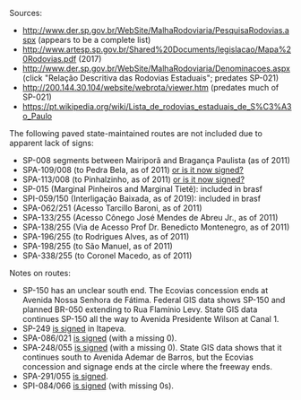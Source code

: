 Sources:
* http://www.der.sp.gov.br/WebSite/MalhaRodoviaria/PesquisaRodovias.aspx (appears to be a complete list)
* http://www.artesp.sp.gov.br/Shared%20Documents/legislacao/Mapa%20Rodovias.pdf (2017)
* http://www.der.sp.gov.br/WebSite/MalhaRodoviaria/Denominacoes.aspx (click "Relação Descritiva das Rodovias Estaduais"; predates SP-021)
* http://200.144.30.104/website/webrota/viewer.htm (predates much of SP-021)
* https://pt.wikipedia.org/wiki/Lista_de_rodovias_estaduais_de_S%C3%A3o_Paulo

The following paved state-maintained routes are not included due to apparent lack of signs:
* SP-008 segments between Mairiporã and Bragança Paulista (as of 2011)
* SPA-109/008 (to Pedra Bela, as of 2011) [or is it now signed?](https://www.google.com/maps/@-22.8160032,-46.5465815,3a,15y,94.1h,89.81t/data=!3m6!1e1!3m4!1skszx-l9tv8_3dEC3Qa5btw!2e0!7i13312!8i6656)
* SPA-113/008 (to Pinhalzinho, as of 2011) [or is it now signed?](https://www.google.com/maps/@-22.783687,-46.5612466,3a,15y,226.91h,86.38t/data=!3m6!1e1!3m4!1sY51zNV-z4n0vgHunw3VsOQ!2e0!7i13312!8i6656)
* SP-015 (Marginal Pinheiros and Marginal Tietê): included in brasf
* SPI-059/150 (Interligação Baixada, as of 2019): included in brasf
* SPA-062/251 (Acesso Tarcillo Baroni, as of 2011)
* SPA-133/255 (Acesso Cônego José Mendes de Abreu Jr., as of 2011)
* SPA-138/255 (Via de Acesso Prof Dr. Benedicto Montenegro, as of 2011)
* SPA-196/255 (to Rodrigues Alves, as of 2011)
* SPA-198/255 (to São Manuel, as of 2011)
* SPA-338/255 (to Coronel Macedo, as of 2011)

Notes on routes:
* SP-150 has an unclear south end. The Ecovias concession ends at Avenida Nossa Senhora de Fátima. Federal GIS data shows SP-150 and planned BR-050 extending to Rua Flamínio Levy. State GIS data continues SP-150 all the way to Avenida Presidente Wilson at Canal 1.
* SP-249 [is signed](https://www.google.com/maps/@-23.9994865,-48.8786124,3a,16.1y,205.19h,83.82t/data=!3m6!1e1!3m4!1s8MrOhh5DDaXdM9iHquMgAg!2e0!7i16384!8i8192) in Itapeva.
* SPA-086/021 [is signed](https://www.google.com/maps/@-23.7180762,-46.4694927,3a,15y,82.82h,85.18t/data=!3m6!1e1!3m4!1s-zf9qD976hEcRSMQFwg82w!2e0!7i16384!8i8192) (with a missing 0).
* SPA-248/055 [is signed](https://www.google.com/maps/@-23.9829983,-46.2650202,3a,18.2y,285.58h,87.42t/data=!3m6!1e1!3m4!1sHpNepqI08kMsoh5dUws1_A!2e0!7i16384!8i8192) (with a missing 0). State GIS data shows that it continues south to Avenida Ademar de Barros, but the Ecovias concession and signage ends at the circle where the freeway ends.
* SPA-291/055 [is signed](https://www.google.com/maps/@-23.9977704,-46.4111343,3a,21.3y,278.54h,88.17t/data=!3m6!1e1!3m4!1ss0U16t3V0_o7fyq-yD-rpA!2e0!7i16384!8i8192).
* SPI-084/066 [is signed](https://www.google.com/maps/@-23.3467599,-46.0205593,3a,15y,157.05h,88.23t/data=!3m6!1e1!3m4!1sTodoGdcHL2NWMrKnvZOY9Q!2e0!7i16384!8i8192) (with missing 0s).
